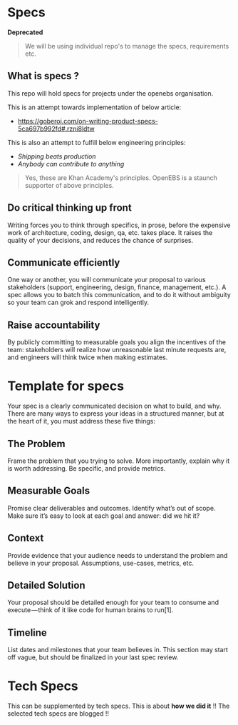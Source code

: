 # Specs

**Deprecated**

> We will be using individual repo's to manage the specs, requirements etc.

## What is specs ?

This repo will hold specs for projects under the openebs organisation.

This is an attempt towards implementation of below article:

- https://goberoi.com/on-writing-product-specs-5ca697b992fd#.rzni8ldtw

This is also an attempt to fulfill below engineering principles:

- *Shipping beats production*
- *Anybody can contribute to anything*

> Yes, these are Khan Academy's principles. OpenEBS is a staunch supporter of above principles.

## Do critical thinking up front

Writing forces you to think through specifics, in prose, 
before the expensive work of architecture, coding, design, qa, etc. takes place. 
It raises the quality of your decisions, and reduces the chance of surprises.

## Communicate efficiently

One way or another, you will communicate your proposal to various stakeholders 
(support, engineering, design, finance, management, etc.). 
A spec allows you to batch this communication, and to do it without ambiguity 
so your team can grok and respond intelligently.

## Raise accountability

By publicly committing to measurable goals you align the incentives of the team: 
stakeholders will realize how unreasonable last minute requests are, and 
engineers will think twice when making estimates.

# Template for specs

Your spec is a clearly communicated decision on what to build, and why. 
There are many ways to express your ideas in a structured manner, 
but at the heart of it, you must address these five things:

## The Problem

Frame the problem that you trying to solve. 
More importantly, explain why it is worth addressing. Be specific, and provide metrics.

## Measurable Goals

Promise clear deliverables and outcomes. 
Identify what’s out of scope. Make sure it’s easy to look at each goal and answer: did we hit it?

## Context

Provide evidence that your audience needs to understand the problem and believe in your proposal. 
Assumptions, use-cases, metrics, etc.

## Detailed Solution

Your proposal should be detailed enough for your team to consume and execute — think of it like 
code for human brains to run[1].

## Timeline

List dates and milestones that your team believes in. 
This section may start off vague, but should be finalized in your last spec review.


# Tech Specs

This can be supplemented by tech specs. This is about **how we did it** !!
The selected tech specs are blogged !!
